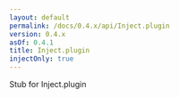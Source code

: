 ```yaml
---
layout: default
permalink: /docs/0.4.x/api/Inject.plugin
version: 0.4.x
asOf: 0.4.1
title: Inject.plugin
injectOnly: true
---
```

Stub for Inject.plugin